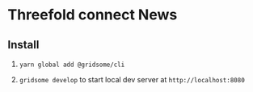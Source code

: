 # Threefold connect News


## Install

1. `yarn global add @gridsome/cli`

2. `gridsome develop` to start local dev server at `http://localhost:8080`
